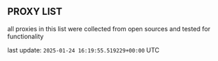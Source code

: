 ## PROXY LIST

all proxies in this list were collected from open sources and tested for functionality

last update: `2025-01-24 16:19:55.519229+00:00` UTC